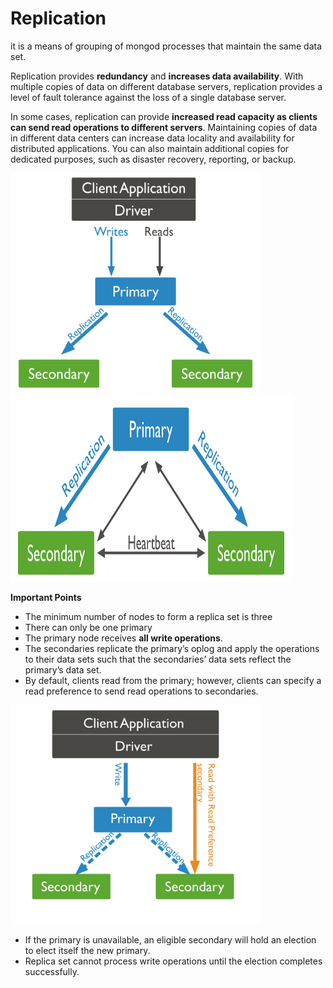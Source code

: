 # Replication

it is a means of grouping of mongod processes that maintain the same data set.

Replication provides **redundancy** and **increases data availability**. With multiple copies of data on different database servers, replication provides a level of fault tolerance against the loss of a single database server.

In some cases, replication can provide **increased read capacity as clients can send read operations to different servers**. Maintaining copies of data in different data centers can increase data locality and availability for distributed applications. You can also maintain additional copies for dedicated purposes, such as disaster recovery, reporting, or backup.

<!-- ![on Read and on write Schema!](../resources/replicareadwrite.svg) -->
<img src="../../resources/replicareadwrite.svg" width="400" height="350">
<img src="../../resources/replicawithtwosecondaries.svg" width="450" height="300">
<br>

**Important Points**

- The minimum number of nodes to form a replica set is three
- There can only be one primary
- The primary node receives **all write operations**.
- The secondaries replicate the primary’s oplog and apply the operations to their data sets such that the secondaries’ data sets reflect the primary’s data set.
- By default, clients read from the primary; however, clients can specify a read preference to send read operations to secondaries.

<img src="../../resources/replicareadPreference.svg" width="400" height="350">

- If the primary is unavailable, an eligible secondary will hold an election to elect itself the new primary.
- Replica set cannot process write operations until the election completes successfully.

<!-- ![on Read and on write Schema!](../resources/replicawithtwosecondaries.svg=50x50) -->

<br>

<!-- ![on Read and on write Schema!](../resources/replicareadPreference.svg) -->
